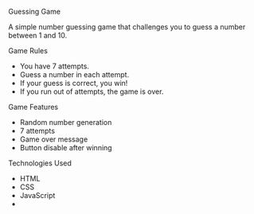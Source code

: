 Guessing Game

A simple number guessing game that challenges you to guess a number between 1 and 10.

Game Rules

- You have 7 attempts.
- Guess a number in each attempt.
- If your guess is correct, you win!
- If you run out of attempts, the game is over.

Game Features

- Random number generation
- 7 attempts
- Game over message
- Button disable after winning

Technologies Used

- HTML
- CSS                                                                                                                                                                                           
- JavaScript
-                                                                                                                                                                                              
